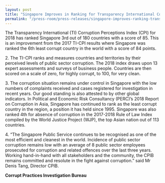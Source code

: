```yaml
---
layout: post
title: "Singapore Improves in Ranking for Transparency International Corruption Perceptions Index 2018"
permalink: "/press-room/press-releases/singapore-improves-ranking-transparency-international-corruption"
---
```

The Transparency International (TI) Corruption Perceptions Index (CPI) for 2018 has ranked Singapore 3rd out of 180 countries with a score of 85. This is an improvement from the 2017 TI-CPI results where Singapore was ranked the 6th least corrupt country in the world with a score of 84 points.

2\.      The TI-CPI ranks and measures countries and territories by their perceived levels of public sector corruption. The 2018 index draws upon 13 expert assessments and surveys of business people. Countries are then scored on a scale of zero, for highly corrupt, to 100, for very clean. 

3\.      The corruption situation remains under control in Singapore with the low numbers of complaints received and cases registered for investigation in recent years. Our good standing is also attested to by other global indicators. In Political and Economic Risk Consultancy (PERC)’s 2018 Report on Corruption in Asia, Singapore has continued to rank as the least corrupt country in the region, a position it has held since 1995. Singapore was also ranked 4th for absence of corruption in the 2017-2018 Rule of Law Index compiled by the World Justice Project (WJP), the top Asian nation out of 113 countries.

4\.      “The Singapore Public Service continues to be recognised as one of the most efficient and cleanest in the world. Incidence of public sector corruption remains low with an average of 8 public sector employees prosecuted for corruption and related offences over the last three years. Working hand-in-hand with all stakeholders and the community, the CPIB remains committed and resolute in the fight against corruption.” said Mr Denis Tang, Director CPIB.

**Corrupt Practices Investigation Bureau**

